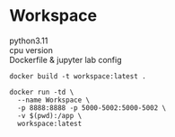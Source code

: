 # Workspace

python3.11  
cpu version  
Dockerfile & jupyter lab config  

```
docker build -t workspace:latest .
```

```
docker run -td \
  --name Workspace \
  -p 8888:8888 -p 5000-5002:5000-5002 \
  -v $(pwd):/app \
  workspace:latest
```
